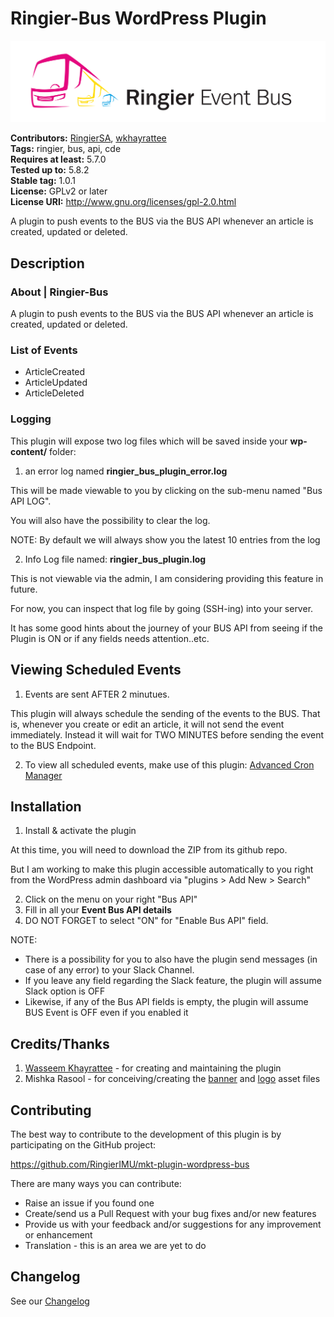 # Ringier-Bus WordPress Plugin #

![ringier bus banner](assets/banner.png)

**Contributors:** [RingierSA](https://profiles.wordpress.org/ringier/), [wkhayrattee](https://profiles.wordpress.org/wkhayrattee/)  
**Tags:** ringier, bus, api, cde   
**Requires at least:** 5.7.0  
**Tested up to:** 5.8.2  
**Stable tag:** 1.0.1  
**License:** GPLv2 or later  
**License URI:** http://www.gnu.org/licenses/gpl-2.0.html  

A plugin to push events to the BUS via the BUS API whenever an article is created, updated or deleted.

## Description ##

### About | Ringier-Bus

A plugin to push events to the BUS via the BUS API whenever an article is created, updated or deleted.

### List of Events

- ArticleCreated
- ArticleUpdated
- ArticleDeleted

### Logging

This plugin will expose two log files which will be saved inside your **wp-content/** folder:
1) an error log named **ringier_bus_plugin_error.log**

This will be made viewable to you by clicking on the sub-menu named "Bus API LOG".

You will also have the possibility to clear the log.

NOTE: By default we will always show you the latest 10 entries from the log

2) Info Log file named: **ringier_bus_plugin.log**

This is not viewable via the admin, I am considering providing this feature in future.

For now, you can inspect that log file by going (SSH-ing) into your server.

It has some good hints about the journey of your BUS API from seeing if the Plugin is ON or if any fields needs attention..etc.

## Viewing Scheduled Events

1) Events are sent AFTER 2 minutues.

This plugin will always schedule the sending of the events to the BUS.
That is, whenever you create or edit an article, it will not send the event immediately. Instead it will wait for TWO MINUTES before sending the event to the BUS Endpoint.

2) To view all scheduled events, make use of this plugin: [Advanced Cron Manager](https://wordpress.org/plugins/advanced-cron-manager/)


## Installation ##

1) Install & activate the plugin

At this time, you will need to download the ZIP from its github repo.

But I am working to make this plugin accessible automatically to you right from the WordPress admin dashboard via "plugins > Add New > Search"

2) Click on the menu on your right "Bus API"
3) Fill in all your **Event Bus API details**
4) DO NOT FORGET to select "ON" for "Enable Bus API" field.

NOTE:
- There is a possibility for you to also have the plugin send messages (in case of any error) to your Slack Channel.
- If you leave any field regarding the Slack feature, the plugin will assume Slack option is OFF
- Likewise, if any of the Bus API fields is empty, the plugin will assume BUS Event is OFF even if you enabled it

## Credits/Thanks ##

1) [Wasseem Khayrattee](https://github.com/wkhayrattee) - for creating and maintaining the plugin
2) Mishka Rasool - for conceiving/creating the [banner](assets/banner.png) and [logo](assets/logo.png) asset files


## Contributing ##

The best way to contribute to the development of this plugin is by participating on the GitHub project:

https://github.com/RingierIMU/mkt-plugin-wordpress-bus

There are many ways you can contribute:

* Raise an issue if you found one
* Create/send us a Pull Request with your bug fixes and/or new features
* Provide us with your feedback and/or suggestions for any improvement or enhancement
* Translation - this is an area we are yet to do


## Changelog ##

See our [Changelog](CHANGELOG.md)
